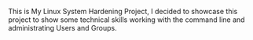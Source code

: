 This is My Linux System Hardening Project, I decided to showcase this project to show some technical skills working with the command line and administrating Users and Groups.
